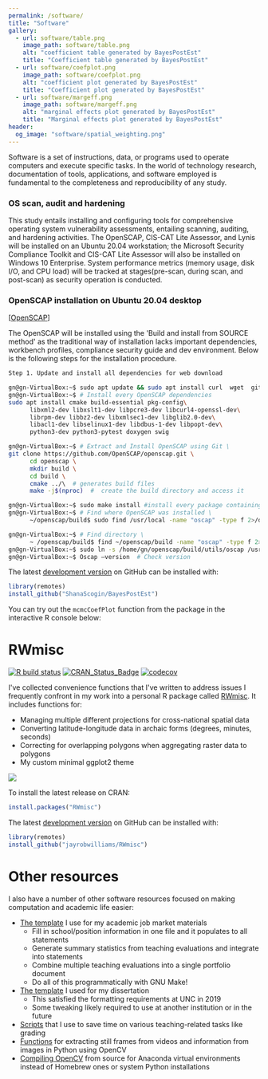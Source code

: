 ```yaml
---
permalink: /software/
title: "Software"
gallery:
  - url: software/table.png
    image_path: software/table.png
    alt: "coefficient table generated by BayesPostEst"
    title: "Coefficient table generated by BayesPostEst"
  - url: software/coefplot.png
    image_path: software/coefplot.png
    alt: "coefficient plot generated by BayesPostEst"
    title: "Coefficient plot generated by BayesPostEst"
  - url: software/margeff.png
    image_path: software/margeff.png
    alt: "marginal effects plot generated by BayesPostEst"
    title: "Marginal effects plot generated by BayesPostEst"
header:
  og_image: "software/spatial_weighting.png"
---
```


Software is a set of instructions, data, or programs used to operate computers and execute specific tasks. In the world of technology research, documentation of tools, applications, and software employed is fundamental to the completeness and reproducibility of any study. 
### OS scan, audit and hardening
This study entails installing and configuring tools for comprehensive operating system vulnerability assessments, entailing scanning, auditing, and hardening activities. The OpenSCAP, CIS-CAT Lite Assessor, and Lynis will be installed on an Ubuntu 20.04 workstation; the Microsoft Security Compliance Toolkit and CIS-CAT Lite Assessor will also be installed on Windows 10 Enterprise. System performance metrics (memory usage, disk I/O, and CPU load) will be tracked at stages(pre-scan, during scan, and post-scan) as security operation is conducted.

### OpenSCAP installation on Ubuntu 20.04 desktop

[[OpenSCAP](https://www.open-scap.org/)]

The OpenSCAP will be installed using the 'Build and install from SOURCE method' as the traditional way of installation lacks important dependencies, workbench profiles, compliance security guide and dev environment. Below is the following steps for the installation procedure.
```bash
Step 1. Update and install all dependencies for web download

gn@gn-VirtualBox:~$ sudo apt update && sudo apt install curl  wget  git  vim –y 
gn@gn-VirtualBox:~$ # Install every OpenSCAP dependencies 
sudo apt install cmake build-essential pkg-config\ 
      libxml2-dev libxslt1-dev libpcre3-dev libcurl4-openssl-dev\ 
      librpm-dev libbz2-dev libxmlsec1-dev libglib2.0-dev\ 
      libacl1-dev libselinux1-dev libdbus-1-dev libpopt-dev\ 
      python3-dev python3-pytest doxygen swig

gn@gn-VirtualBox:~$ # Extract and Install OpenSCAP using Git \ 
git clone https://github.com/OpenSCAP/openscap.git \ 
      cd openscap \ 
      mkdir build \ 
      cd build \ 
      cmake ../\  # generates build files 
      make -j$(nproc)  #  create the build directory and access it

gn@gn-VirtualBox:~$ sudo make install #install every package containing OpenSCAPE 
gn@gn-VirtualBox:~$ # Find where OpenSCAP was installed \ 
      ~/openscap/build$ sudo find /usr/local -name "oscap" -type f 2>/dev/null 

gn@gn-VirtualBox:~$ # Find directory \
      ~ /openscap/build$ find ~/openscap/build -name "oscap" -type f 2>/dev/null 
gn@gn-VirtualBox:~$ sudo ln -s /home/gn/openscap/build/utils/oscap /usr/local/bin/oscap #Create a sysmlink
gn@gn-VirtualBox:~$ Oscap –version  # Check version 
```

The latest [development version](https://github.com/ShanaScogin/BayesPostEst) on GitHub can be installed with:

```r
library(remotes)
install_github("ShanaScogin/BayesPostEst")
```

You can try out the `mcmcCoefPlot` function from the package in the interactive R console below:

# RWmisc

[![R build status](https://github.com/jayrobwilliams/RWmisc/workflows/R-CMD-check/badge.svg)](https://github.com/jayrobwilliams/RWmisc/actions)
[![CRAN_Status_Badge](https://www.r-pkg.org/badges/version/RWmisc)](https://CRAN.R-project.org/package=RWmisc)
[![codecov](https://codecov.io/gh/jayrobwilliams/RWmisc/branch/master/graph/badge.svg)](https://codecov.io/gh/jayrobwilliams/RWmisc)

I've collected convenience functions that I've written to address issues I frequently confront in my work into a personal R package called [RWmisc](https://CRAN.R-project.org/package=RWmisc). It includes functions for:

- Managing multiple different projections for cross-national spatial data
- Converting latitude-longitude data in archaic forms (degrees, minutes, seconds)
- Correcting for overlapping polygons when aggregating raster data to polygons
- My custom minimal ggplot2 theme

![](/images/software/spatial_weighting.png)

To install the latest release on CRAN:

```r
install.packages("RWmisc")
```

The latest [development version](https://github.com/jayrobwilliams/RWmisc) on GitHub can be installed with:

```r
library(remotes)
install_github("jayrobwilliams/RWmisc")
```

# Other resources

I also have a number of other software resources focused on making computation and academic life easier:

- [The template](https://github.com/jayrobwilliams/JobMarket) I use for my academic job market materials
    - Fill in school/position information in one file and it populates to all statements
    - Generate summary statistics from teaching evaluations and integrate into statements
    - Combine multiple teaching evaluations into a single portfolio document
    - Do all of this programmatically with GNU Make!
- [The template](https://github.com/jayrobwilliams/UNC-Dissertation-Template) I used for my dissertation
    - This satisfied the formatting requirements at UNC in 2019
    - Some tweaking likely required to use at another institution or in the future
- [Scripts](https://github.com/jayrobwilliams/Teaching) that I use to save time on various teaching-related tasks like grading
- [Functions](https://github.com/jayrobwilliams/ComputerVision) for extracting still frames from videos and information from images in Python using OpenCV
- [Compiling OpenCV](/files/html/OpenCV_Install.html) from source for Anaconda virtual environments instead of Homebrew ones or system Python installations

